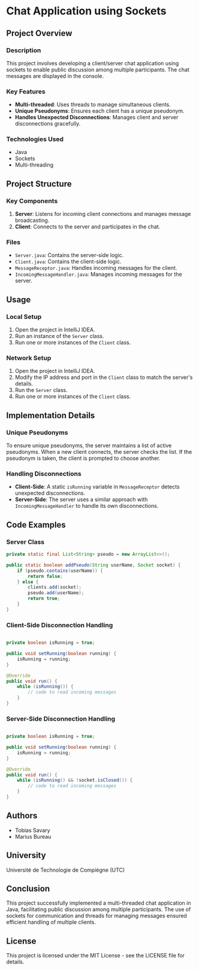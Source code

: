 # Chat Application using Sockets

## Project Overview

### Description
This project involves developing a client/server chat application using sockets to enable public discussion among multiple participants. The chat messages are displayed in the console.

### Key Features
- **Multi-threaded**: Uses threads to manage simultaneous clients.
- **Unique Pseudonyms**: Ensures each client has a unique pseudonym.
- **Handles Unexpected Disconnections**: Manages client and server disconnections gracefully.

### Technologies Used
- Java
- Sockets
- Multi-threading

## Project Structure

### Key Components
1. **Server**: Listens for incoming client connections and manages message broadcasting.
2. **Client**: Connects to the server and participates in the chat.

### Files
- `Server.java`: Contains the server-side logic.
- `Client.java`: Contains the client-side logic.
- `MessageReceptor.java`: Handles incoming messages for the client.
- `IncomingMessageHandler.java`: Manages incoming messages for the server.

## Usage

### Local Setup
1. Open the project in IntelliJ IDEA.
2. Run an instance of the `Server` class.
3. Run one or more instances of the `Client` class.

### Network Setup
1. Open the project in IntelliJ IDEA.
2. Modify the IP address and port in the `Client` class to match the server's details.
3. Run the `Server` class.
4. Run one or more instances of the `Client` class.

## Implementation Details

### Unique Pseudonyms
To ensure unique pseudonyms, the server maintains a list of active pseudonyms. When a new client connects, the server checks the list. If the pseudonym is taken, the client is prompted to choose another.

### Handling Disconnections
- **Client-Side**: A static `isRunning` variable in `MessageReceptor` detects unexpected disconnections.
- **Server-Side**: The server uses a similar approach with `IncomingMessageHandler` to handle its own disconnections.

## Code Examples

### Server Class

```java
private static final List<String> pseudo = new ArrayList<>();

public static boolean addPseudo(String userName, Socket socket) {
    if (pseudo.contains(userName)) {
        return false;
    } else {
        clients.add(socket);
        pseudo.add(userName);
        return true;
    }
}
```

### Client-Side Disconnection Handling

```java

private boolean isRunning = true;

public void setRunning(boolean running) {
    isRunning = running;
}

@Override
public void run() {
    while (isRunning()) {
        // code to read incoming messages
    }
}
```
### Server-Side Disconnection Handling

```java

private boolean isRunning = true;

public void setRunning(boolean running) {
    isRunning = running;
}

@Override
public void run() {
    while (isRunning() && !socket.isClosed()) {
        // code to read incoming messages
    }
}
```
## Authors

- Tobias Savary
- Marius Bureau

## University

Université de Technologie de Compiègne (UTC)

## Conclusion

This project successfully implemented a multi-threaded chat application in Java, facilitating public discussion among multiple participants. The use of sockets for communication and threads for managing messages ensured efficient handling of multiple clients.

## License

This project is licensed under the MIT License - see the LICENSE file for details.
